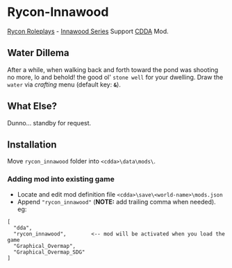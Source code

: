 # Rycon-Innawood
[Rycon Roleplays](https://www.youtube.com/c/ryconroleplays/playlists) - [Innawood Series](https://www.youtube.com/watch?v=ZH-tg6Z-ajI&list=PLxIQ9fpV90xOclq5QOxzMn6ecVOMVyjy3) Support [CDDA](https://github.com/CleverRaven/Cataclysm-DDA) Mod.

## Water Dillema
After a while, when walking back and forth toward the pond was shooting no more, lo and behold! the good ol' `stone well` for your dwelling. Draw the `water` via *crafting* menu (default key: **`&`**).

## What Else?
Dunno... standby for request.

## Installation

Move `rycon_innawood` folder into `<cdda>\data\mods\`.

### Adding mod into existing game
+ Locate and edit mod definition file `<cdda>\save\<world-name>\mods.json`
+ Append `"rycon_innawood"` (**NOTE:** add trailing comma when needed).
  eg:
```
[
  "dda",
  "rycon_innawood",        <-- mod will be activated when you load the game
  "Graphical_Overmap",
  "Graphical_Overmap_SDG"
]  
```
